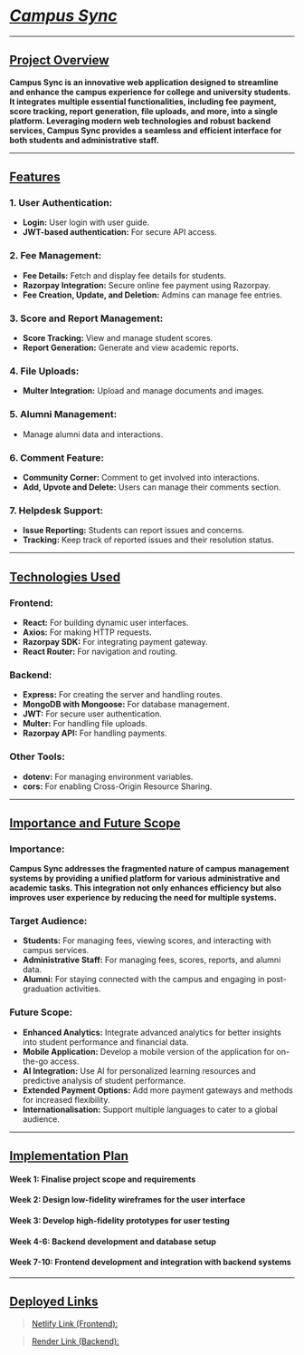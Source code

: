 # <ins>*Campus Sync*</ins>  

---

## <u>Project Overview</u>

**Campus Sync is an innovative web application designed to streamline and enhance the campus experience for college and university students. It integrates multiple essential functionalities, including fee payment, score tracking, report generation, file uploads, and more, into a single platform. Leveraging modern web technologies and robust backend services, Campus Sync provides a seamless and efficient interface for both students and administrative staff.**

---

## <u>Features</u>

### 1. User Authentication:
   - **Login:** User login with user guide.
   - **JWT-based authentication:** For secure API access.

### 2. Fee Management:
   - **Fee Details:** Fetch and display fee details for students.
   - **Razorpay Integration:** Secure online fee payment using Razorpay.
   - **Fee Creation, Update, and Deletion:** Admins can manage fee entries.

### 3. Score and Report Management:
   - **Score Tracking:** View and manage student scores.
   - **Report Generation:** Generate and view academic reports.

### 4. File Uploads:
   - **Multer Integration:** Upload and manage documents and images.

### 5. Alumni Management:
   - Manage alumni data and interactions.

### 6. Comment Feature:
   - **Community Corner:** Comment to get involved into interactions.
   - **Add, Upvote and Delete:** Users can manage their comments section.
     
### 7. Helpdesk Support:
   - **Issue Reporting:** Students can report issues and concerns.
   - **Tracking:** Keep track of reported issues and their resolution status.

---

## <u>Technologies Used</u>

### Frontend:
   - **React:** For building dynamic user interfaces.
   - **Axios:** For making HTTP requests.
   - **Razorpay SDK:** For integrating payment gateway.
   - **React Router:** For navigation and routing.

### Backend:
   - **Express:** For creating the server and handling routes.
   - **MongoDB with Mongoose:** For database management.
   - **JWT:** For secure user authentication.
   - **Multer:** For handling file uploads.
   - **Razorpay API:** For handling payments.

### Other Tools:
   - **dotenv:** For managing environment variables.
   - **cors:** For enabling Cross-Origin Resource Sharing.

---

## <u>Importance and Future Scope</u>

### Importance:
**Campus Sync addresses the fragmented nature of campus management systems by providing a unified platform for various administrative and academic tasks. This integration not only enhances efficiency but also improves user experience by reducing the need for multiple systems.**

### Target Audience:
- **Students:** For managing fees, viewing scores, and interacting with campus services.
- **Administrative Staff:** For managing fees, scores, reports, and alumni data.
- **Alumni:** For staying connected with the campus and engaging in post-graduation activities.

### Future Scope:
- **Enhanced Analytics:** Integrate advanced analytics for better insights into student performance and financial data.
- **Mobile Application:** Develop a mobile version of the application for on-the-go access.
- **AI Integration:** Use AI for personalized learning resources and predictive analysis of student performance.
- **Extended Payment Options:** Add more payment gateways and methods for increased flexibility.
- **Internationalisation:** Support multiple languages to cater to a global audience.

---

## <u>Implementation Plan</u>

#### **Week 1:** Finalise project scope and requirements
#### **Week 2:** Design low-fidelity wireframes for the user interface
#### **Week 3:** Develop high-fidelity prototypes for user testing
#### **Week 4-6:** Backend development and database setup
#### **Week 7-10:** Frontend development and integration with backend systems

---

## <u>Deployed Links</u>

> [Netlify Link (Frontend):](https://campus5sync.netlify.app)


> [Render Link (Backend):](https://campus-sync.onrender.com)


